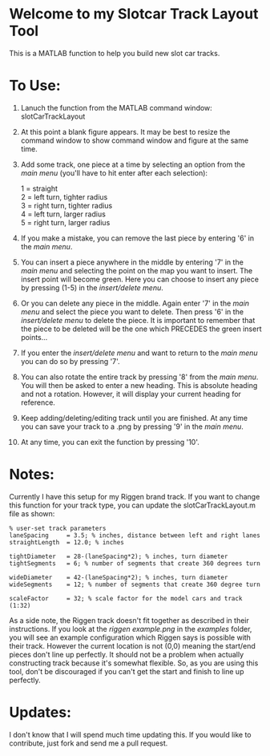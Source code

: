 Welcome to my Slotcar Track Layout Tool
========

This is a MATLAB function to help you build new slot car tracks.  

To Use:
=
1. Lanuch the function from the MATLAB command window:  
	slotCarTrackLayout
2. At this point a blank figure appears. It may be best to resize the command window to show command window and figure at the same time. 

3. Add some track, one piece at a time by selecting an option from the *main menu* (you'll have to hit enter after each selection):

    1 = straight  
    2 = left turn, tighter radius  
    3 = right turn, tighter radius  
    4 = left turn, larger radius  
    5 = right turn, larger radius

4. If you make a mistake, you can remove the last piece by entering '6' in the *main menu*.

5. You can insert a piece anywhere in the middle by entering '7' in the *main menu* and selecting the point on the map you want to insert. The insert point will become green. Here you can choose to insert any piece by pressing (1-5) in the *insert/delete menu*.

1. Or you can delete any piece in the middle. Again enter '7' in the *main menu* and select the piece you want to delete. Then press '6' in the *insert/delete menu* to delete the piece.  It is important to remember that the piece to be deleted will be the one which PRECEDES the green insert points...

1. If you enter the *insert/delete menu* and want to return to the *main menu* you can do so by pressing '7'.

1. You can also rotate the entire track by pressing '8' from the *main menu*. You will then be asked to enter a new heading. This is absolute heading and not a rotation. However, it will display your current heading for reference.

7. Keep adding/deleting/editing track until you are finished. At any time you can save your track to a .png by pressing '9' in the *main menu*.

8. At any time, you can exit the function by pressing '10'.


Notes:
=
Currently I have this setup for my Riggen brand track. If you want to change this function for your track type, you can update the slotCarTrackLayout.m file as shown:

    % user-set track parameters
    laneSpacing     = 3.5; % inches, distance between left and right lanes
    straightLength  = 12.0; % inches

    tightDiameter   = 28-(laneSpacing*2); % inches, turn diameter
    tightSegments   = 6; % number of segments that create 360 degrees turn

    wideDiameter    = 42-(laneSpacing*2); % inches, turn diameter
    wideSegments    = 12; % number of segments that create 360 degree turn

    scaleFactor     = 32; % scale factor for the model cars and track (1:32)

As a side note, the Riggen track doesn't fit together as described in their instructions. If you look at the *riggen example.png* in the *examples* folder, you will see an example configuration which Riggen says is possible with their track. However the current location is not (0,0) meaning the start/end pieces don't line up perfectly. It should not be a problem when actually constructing track because it's somewhat flexible. So, as you are using this tool, don't be discouraged if you can't get the start and finish to line up perfectly.
    
Updates:
=
I don't know that I will spend much time updating this. If you would like to contribute, just fork and send me a pull request.

